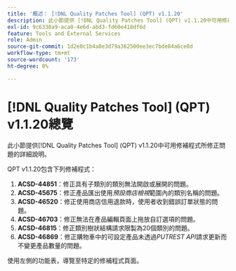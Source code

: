 ```yaml
---
title: '概述： [!DNL Quality Patches Tool] (QPT) v1.1.20'
description: 此小節提供 [!DNL Quality Patches Tool] (QPT) v1.1.20中可用修補程式所修正問題的詳細說明。
exl-id: 9c6338a9-aca0-4e6d-abd3-fd60e418df6d
feature: Tools and External Services
role: Admin
source-git-commit: 1d2e0c1b4a8e3d79a362500ee3ec7bde84a6ce0d
workflow-type: tm+mt
source-wordcount: '173'
ht-degree: 0%

---
```


# [!DNL Quality Patches Tool] (QPT) v1.1.20總覽

此小節提供[!DNL Quality Patches Tool] (QPT) v1.1.20中可用修補程式所修正問題的詳細說明。

QPT v1.1.20包含下列修補程式：

1. **ACSD-44851**：修正具有子類別的類別無法開啟或展開的問題。
1. **ACSD-45675**：修正產品匯出使用&#x200B;*預設商店檢視*&#x200B;範圍內的類別名稱的問題。
1. **ACSD-46520**：修正使用商店信用退款時，使用者收到錯誤訂單狀態的問題。
1. **ACSD-46703**：修正無法在產品編輯頁面上拖放自訂選項的問題。
1. **ACSD-46815**：修正類別樹狀結構請求限製為20個類別的問題。
1. **ACSD-46869**：修正購物車中的可設定產品未透過&#x200B;*PUTREST API*&#x200B;請求更新而不變更產品數量的問題。

使用左側的功能表，導覽至特定的修補程式頁面。
